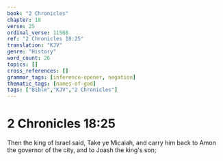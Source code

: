```yaml
---
book: "2 Chronicles"
chapter: 18
verse: 25
ordinal_verse: 11568
ref: "2 Chronicles 18:25"
translation: "KJV"
genre: "History"
word_count: 26
topics: []
cross_references: []
grammar_tags: [inference-opener, negation]
thematic_tags: [names-of-god]
tags: ["Bible","KJV","2 Chronicles"]
---
```


# 2 Chronicles 18:25

Then the king of Israel said, Take ye Micaiah, and carry him back to Amon the governor of the city, and to Joash the king's son;

